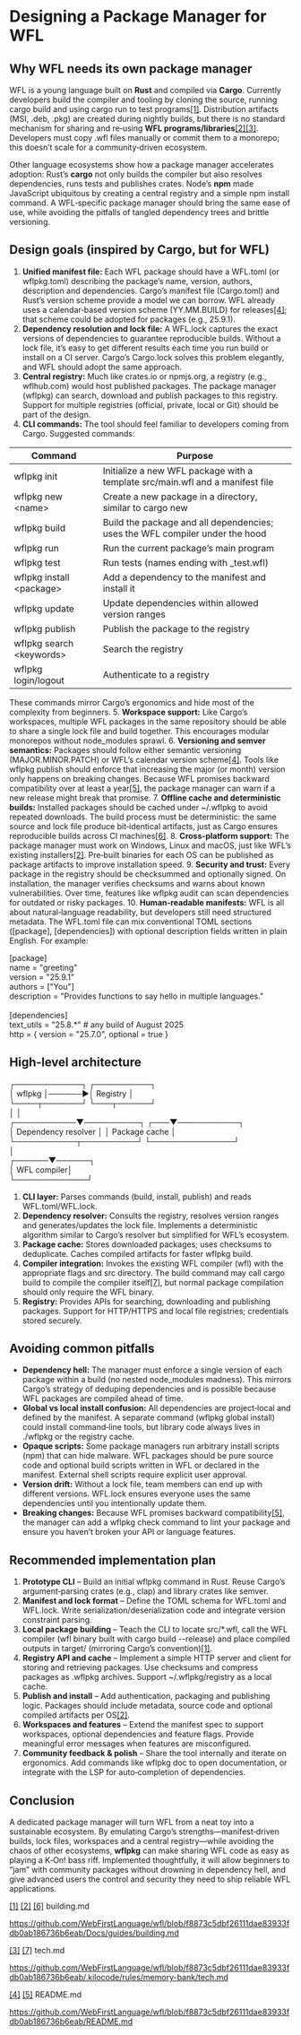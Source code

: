 
# Designing a Package Manager for WFL

## Why WFL needs its own package manager

WFL is a young language built on **Rust** and compiled via **Cargo**. Currently developers build the compiler and tooling by cloning the source, running cargo build and using cargo run to test programs[\[1\]](https://github.com/WebFirstLanguage/wfl/blob/f8873c5dbf26111dae83933fdb0ab186736b6eab/Docs/guides/building.md#L5-L13). Distribution artifacts (MSI, .deb, .pkg) are created during nightly builds, but there is no standard mechanism for sharing and re‑using **WFL programs/libraries**[\[2\]](https://github.com/WebFirstLanguage/wfl/blob/f8873c5dbf26111dae83933fdb0ab186736b6eab/Docs/guides/building.md#L39-L45)[\[3\]](https://github.com/WebFirstLanguage/wfl/blob/f8873c5dbf26111dae83933fdb0ab186736b6eab/.kilocode/rules/memory-bank/tech.md#L71-L77). Developers must copy .wfl files manually or commit them to a monorepo; this doesn’t scale for a community‑driven ecosystem.

Other language ecosystems show how a package manager accelerates adoption: Rust’s **cargo** not only builds the compiler but also resolves dependencies, runs tests and publishes crates. Node’s **npm** made JavaScript ubiquitous by creating a central registry and a simple npm install command. A WFL‑specific package manager should bring the same ease of use, while avoiding the pitfalls of tangled dependency trees and brittle versioning.

## Design goals (inspired by Cargo, but for WFL)

1. **Unified manifest file:** Each WFL package should have a WFL.toml (or wflpkg.toml) describing the package’s name, version, authors, description and dependencies. Cargo’s manifest file (Cargo.toml) and Rust’s version scheme provide a model we can borrow. WFL already uses a calendar‑based version scheme (YY.MM.BUILD) for releases[\[4\]](https://github.com/WebFirstLanguage/wfl/blob/f8873c5dbf26111dae83933fdb0ab186736b6eab/README.md#L349-L362); that scheme could be adopted for packages (e.g., 25.9.1).
2. **Dependency resolution and lock file:** A WFL.lock captures the exact versions of dependencies to guarantee reproducible builds. Without a lock file, it’s easy to get different results each time you run build or install on a CI server. Cargo’s Cargo.lock solves this problem elegantly, and WFL should adopt the same approach.
3. **Central registry:** Much like crates.io or npmjs.org, a registry (e.g., wflhub.com) would host published packages. The package manager (wflpkg) can search, download and publish packages to this registry. Support for multiple registries (official, private, local or Git) should be part of the design.
4. **CLI commands:** The tool should feel familiar to developers coming from Cargo. Suggested commands:

| Command | Purpose |
| --- | --- |
| wflpkg init | Initialize a new WFL package with a template src/main.wfl and a manifest file |
| wflpkg new &lt;name&gt; | Create a new package in a directory, similar to cargo new |
| wflpkg build | Build the package and all dependencies; uses the WFL compiler under the hood |
| wflpkg run | Run the current package’s main program |
| wflpkg test | Run tests (names ending with \_test.wfl) |
| wflpkg install &lt;package&gt; | Add a dependency to the manifest and install it |
| wflpkg update | Update dependencies within allowed version ranges |
| wflpkg publish | Publish the package to the registry |
| wflpkg search &lt;keywords&gt; | Search the registry |
| wflpkg login/logout | Authenticate to a registry |

These commands mirror Cargo’s ergonomics and hide most of the complexity from beginners. 5. **Workspace support:** Like Cargo’s workspaces, multiple WFL packages in the same repository should be able to share a single lock file and build together. This encourages modular monorepos without node_modules sprawl. 6. **Versioning and semver semantics:** Packages should follow either semantic versioning (MAJOR.MINOR.PATCH) or WFL’s calendar version scheme[\[4\]](https://github.com/WebFirstLanguage/wfl/blob/f8873c5dbf26111dae83933fdb0ab186736b6eab/README.md#L349-L362). Tools like wflpkg publish should enforce that increasing the major (or month) version only happens on breaking changes. Because WFL promises backward compatibility over at least a year[\[5\]](https://github.com/WebFirstLanguage/wfl/blob/f8873c5dbf26111dae83933fdb0ab186736b6eab/README.md#L461-L464), the package manager can warn if a new release might break that promise. 7. **Offline cache and deterministic builds:** Installed packages should be cached under ~/.wflpkg to avoid repeated downloads. The build process must be deterministic: the same source and lock file produce bit‑identical artifacts, just as Cargo ensures reproducible builds across CI machines[\[6\]](https://github.com/WebFirstLanguage/wfl/blob/f8873c5dbf26111dae83933fdb0ab186736b6eab/Docs/guides/building.md#L25-L35). 8. **Cross‑platform support:** The package manager must work on Windows, Linux and macOS, just like WFL’s existing installers[\[2\]](https://github.com/WebFirstLanguage/wfl/blob/f8873c5dbf26111dae83933fdb0ab186736b6eab/Docs/guides/building.md#L39-L45). Pre‑built binaries for each OS can be published as package artifacts to improve installation speed. 9. **Security and trust:** Every package in the registry should be checksummed and optionally signed. On installation, the manager verifies checksums and warns about known vulnerabilities. Over time, features like wflpkg audit can scan dependencies for outdated or risky packages. 10. **Human‑readable manifests:** WFL is all about natural‑language readability, but developers still need structured metadata. The WFL.toml file can mix conventional TOML sections (\[package\], \[dependencies\]) with optional description fields written in plain English. For example:

\[package\]  
name = "greeting"  
version = "25.9.1"  
authors = \["You"\]  
description = "Provides functions to say hello in multiple languages."  
<br/>\[dependencies\]  
text_utils = "25.8.\*" # any build of August 2025  
http = { version = "25.7.0", optional = true }

## High‑level architecture

┌────────────┐ ┌──────────┐  
│ wflpkg │──────▶│ Registry │  
└────┬───────┘ └───┬──────┘  
│ │  
┌───────────▼──────────┐ ┌───▼───────────┐  
│ Dependency resolver │ │ Package cache │  
└───────────┬──────────┘ └───────────────┘  
│  
┌──────▼──────┐  
│ WFL compiler│  
└─────────────┘

1. **CLI layer:** Parses commands (build, install, publish) and reads WFL.toml/WFL.lock.
2. **Dependency resolver:** Consults the registry, resolves version ranges and generates/updates the lock file. Implements a deterministic algorithm similar to Cargo’s resolver but simplified for WFL’s ecosystem.
3. **Package cache:** Stores downloaded packages; uses checksums to deduplicate. Caches compiled artifacts for faster wflpkg build.
4. **Compiler integration:** Invokes the existing WFL compiler (wfl) with the appropriate flags and src directory. The build command may call cargo build to compile the compiler itself[\[7\]](https://github.com/WebFirstLanguage/wfl/blob/f8873c5dbf26111dae83933fdb0ab186736b6eab/.kilocode/rules/memory-bank/tech.md#L25-L35), but normal package compilation should only require the WFL binary.
5. **Registry:** Provides APIs for searching, downloading and publishing packages. Support for HTTP/HTTPS and local file registries; credentials stored securely.

## Avoiding common pitfalls

- **Dependency hell:** The manager must enforce a single version of each package within a build (no nested node_modules madness). This mirrors Cargo’s strategy of deduping dependencies and is possible because WFL packages are compiled ahead of time.
- **Global vs local install confusion:** All dependencies are project‑local and defined by the manifest. A separate command (wflpkg global install) could install command‑line tools, but library code always lives in ./wflpkg or the registry cache.
- **Opaque scripts:** Some package managers run arbitrary install scripts (npm) that can hide malware. WFL packages should be pure source code and optional build scripts written in WFL or declared in the manifest. External shell scripts require explicit user approval.
- **Version drift:** Without a lock file, team members can end up with different versions. WFL.lock ensures everyone uses the same dependencies until you intentionally update them.
- **Breaking changes:** Because WFL promises backward compatibility[\[5\]](https://github.com/WebFirstLanguage/wfl/blob/f8873c5dbf26111dae83933fdb0ab186736b6eab/README.md#L461-L464), the manager can add a wflpkg check command to lint your package and ensure you haven’t broken your API or language features.

## Recommended implementation plan

1. **Prototype CLI** – Build an initial wflpkg command in Rust. Reuse Cargo’s argument‑parsing crates (e.g., clap) and library crates like semver.
2. **Manifest and lock format** – Define the TOML schema for WFL.toml and WFL.lock. Write serialization/deserialization code and integrate version constraint parsing.
3. **Local package building** – Teach the CLI to locate src/\*.wfl, call the WFL compiler (wfl binary built with cargo build --release) and place compiled outputs in target/ (mirroring Cargo’s convention)[\[1\]](https://github.com/WebFirstLanguage/wfl/blob/f8873c5dbf26111dae83933fdb0ab186736b6eab/Docs/guides/building.md#L5-L13).
4. **Registry API and cache** – Implement a simple HTTP server and client for storing and retrieving packages. Use checksums and compress packages as .wflpkg archives. Support ~/.wflpkg/registry as a local cache.
5. **Publish and install** – Add authentication, packaging and publishing logic. Packages should include metadata, source code and optional compiled artifacts per OS[\[2\]](https://github.com/WebFirstLanguage/wfl/blob/f8873c5dbf26111dae83933fdb0ab186736b6eab/Docs/guides/building.md#L39-L45).
6. **Workspaces and features** – Extend the manifest spec to support workspaces, optional dependencies and feature flags. Provide meaningful error messages when features are misconfigured.
7. **Community feedback & polish** – Share the tool internally and iterate on ergonomics. Add commands like wflpkg doc to open documentation, or integrate with the LSP for auto‑completion of dependencies.

## Conclusion

A dedicated package manager will turn WFL from a neat toy into a sustainable ecosystem. By emulating Cargo’s strengths—manifest‑driven builds, lock files, workspaces and a central registry—while avoiding the chaos of other ecosystems, **wflpkg** can make sharing WFL code as easy as playing a K‑On! bass riff. Implemented thoughtfully, it will allow beginners to “jam” with community packages without drowning in dependency hell, and give advanced users the control and security they need to ship reliable WFL applications.

[\[1\]](https://github.com/WebFirstLanguage/wfl/blob/f8873c5dbf26111dae83933fdb0ab186736b6eab/Docs/guides/building.md#L5-L13) [\[2\]](https://github.com/WebFirstLanguage/wfl/blob/f8873c5dbf26111dae83933fdb0ab186736b6eab/Docs/guides/building.md#L39-L45) [\[6\]](https://github.com/WebFirstLanguage/wfl/blob/f8873c5dbf26111dae83933fdb0ab186736b6eab/Docs/guides/building.md#L25-L35) building.md

<https://github.com/WebFirstLanguage/wfl/blob/f8873c5dbf26111dae83933fdb0ab186736b6eab/Docs/guides/building.md>

[\[3\]](https://github.com/WebFirstLanguage/wfl/blob/f8873c5dbf26111dae83933fdb0ab186736b6eab/.kilocode/rules/memory-bank/tech.md#L71-L77) [\[7\]](https://github.com/WebFirstLanguage/wfl/blob/f8873c5dbf26111dae83933fdb0ab186736b6eab/.kilocode/rules/memory-bank/tech.md#L25-L35) tech.md

<https://github.com/WebFirstLanguage/wfl/blob/f8873c5dbf26111dae83933fdb0ab186736b6eab/.kilocode/rules/memory-bank/tech.md>

[\[4\]](https://github.com/WebFirstLanguage/wfl/blob/f8873c5dbf26111dae83933fdb0ab186736b6eab/README.md#L349-L362) [\[5\]](https://github.com/WebFirstLanguage/wfl/blob/f8873c5dbf26111dae83933fdb0ab186736b6eab/README.md#L461-L464) README.md

<https://github.com/WebFirstLanguage/wfl/blob/f8873c5dbf26111dae83933fdb0ab186736b6eab/README.md>